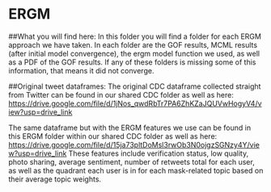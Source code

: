# ERGM

##What you will find here:
In this folder you will find a folder for each ERGM approach we have taken. In each folder are the GOF results, MCML results  (after initial model convergence), the ergm model function we used, as well as a PDF of the GOF results. If any of these folders is missing some of this information, that means it did not converge. 


##Original tweet dataframes:
The original CDC dataframe collected straight from Twitter can be found in our shared CDC folder as well as here: https://drive.google.com/file/d/1jNos_qwdRbTr7PA6ZhKZaJQUVwHogyV4/view?usp=drive_link

The same dataframe but with the ERGM features we use can be found in this ERGM folder within our shared CDC folder as well as here: https://drive.google.com/file/d/15ja73pltDoMsl3rwOb3N0ojgzSGNzy4Y/view?usp=drive_link
These features include verification status, low quality, photo sharing, average sentiment, number of retweets total for each user, as well as the quadrant each user is in for each mask-related topic based on their average topic weights. 

